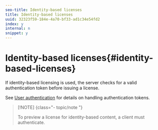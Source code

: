 ```yaml
---
seo-title: Identity-based licenses
title: Identity-based licenses
uuid: 32323f59-184e-4a70-bf33-ad1c34e54fd2
index: y
internal: n
snippet: y
---
```


# Identity-based licenses{#identity-based-licenses}

If identity-based licensing is used, the server checks for a valid authentication token before issuing a license.

See [User authentication](c_content-user-authentication.md) for details on handling authentication tokens.

>[!NOTE] {class="- topic/note "}
>
>To preview a license for identity-based content, a client must authenticate.

